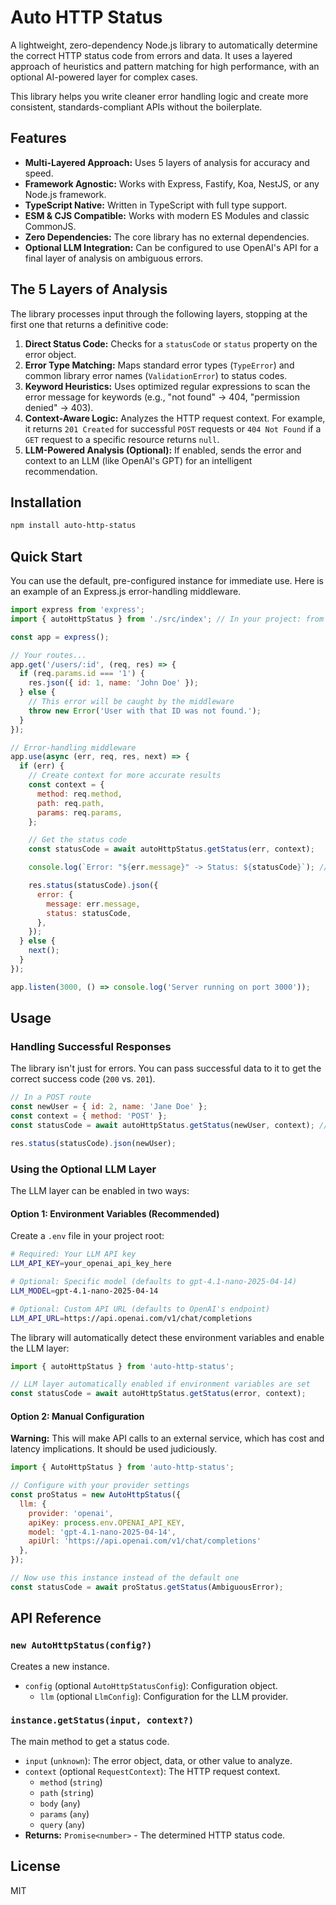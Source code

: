 # Auto HTTP Status

A lightweight, zero-dependency Node.js library to automatically determine the correct HTTP status code from errors and data. It uses a layered approach of heuristics and pattern matching for high performance, with an optional AI-powered layer for complex cases.

This library helps you write cleaner error handling logic and create more consistent, standards-compliant APIs without the boilerplate.

## Features

- **Multi-Layered Approach:** Uses 5 layers of analysis for accuracy and speed.
- **Framework Agnostic:** Works with Express, Fastify, Koa, NestJS, or any Node.js framework.
- **TypeScript Native:** Written in TypeScript with full type support.
- **ESM & CJS Compatible:** Works with modern ES Modules and classic CommonJS.
- **Zero Dependencies:** The core library has no external dependencies.
- **Optional LLM Integration:** Can be configured to use OpenAI's API for a final layer of analysis on ambiguous errors.

## The 5 Layers of Analysis

The library processes input through the following layers, stopping at the first one that returns a definitive code:

1.  **Direct Status Code:** Checks for a `statusCode` or `status` property on the error object.
2.  **Error Type Matching:** Maps standard error types (`TypeError`) and common library error names (`ValidationError`) to status codes.
3.  **Keyword Heuristics:** Uses optimized regular expressions to scan the error message for keywords (e.g., "not found" -> 404, "permission denied" -> 403).
4.  **Context-Aware Logic:** Analyzes the HTTP request context. For example, it returns `201 Created` for successful `POST` requests or `404 Not Found` if a `GET` request to a specific resource returns `null`.
5.  **LLM-Powered Analysis (Optional):** If enabled, sends the error and context to an LLM (like OpenAI's GPT) for an intelligent recommendation.

## Installation

```bash
npm install auto-http-status
```

## Quick Start

You can use the default, pre-configured instance for immediate use. Here is an example of an Express.js error-handling middleware.

```javascript
import express from 'express';
import { autoHttpStatus } from './src/index'; // In your project: from 'auto-http-status'

const app = express();

// Your routes...
app.get('/users/:id', (req, res) => {
  if (req.params.id === '1') {
    res.json({ id: 1, name: 'John Doe' });
  } else {
    // This error will be caught by the middleware
    throw new Error('User with that ID was not found.');
  }
});

// Error-handling middleware
app.use(async (err, req, res, next) => {
  if (err) {
    // Create context for more accurate results
    const context = {
      method: req.method,
      path: req.path,
      params: req.params,
    };

    // Get the status code
    const statusCode = await autoHttpStatus.getStatus(err, context);

    console.log(`Error: "${err.message}" -> Status: ${statusCode}`); // "Error: "User...not found." -> Status: 404"

    res.status(statusCode).json({
      error: {
        message: err.message,
        status: statusCode,
      },
    });
  } else {
    next();
  }
});

app.listen(3000, () => console.log('Server running on port 3000'));
```

## Usage

### Handling Successful Responses

The library isn't just for errors. You can pass successful data to it to get the correct success code (`200` vs. `201`).

```javascript
// In a POST route
const newUser = { id: 2, name: 'Jane Doe' };
const context = { method: 'POST' };
const statusCode = await autoHttpStatus.getStatus(newUser, context); // -> 201

res.status(statusCode).json(newUser);
```

### Using the Optional LLM Layer

The LLM layer can be enabled in two ways:

#### Option 1: Environment Variables (Recommended)

Create a `.env` file in your project root:

```bash
# Required: Your LLM API key
LLM_API_KEY=your_openai_api_key_here

# Optional: Specific model (defaults to gpt-4.1-nano-2025-04-14)
LLM_MODEL=gpt-4.1-nano-2025-04-14

# Optional: Custom API URL (defaults to OpenAI's endpoint)
LLM_API_URL=https://api.openai.com/v1/chat/completions
```

The library will automatically detect these environment variables and enable the LLM layer:

```javascript
import { autoHttpStatus } from 'auto-http-status';

// LLM layer automatically enabled if environment variables are set
const statusCode = await autoHttpStatus.getStatus(error, context);
```

#### Option 2: Manual Configuration

**Warning:** This will make API calls to an external service, which has cost and latency implications. It should be used judiciously.

```javascript
import { AutoHttpStatus } from 'auto-http-status';

// Configure with your provider settings
const proStatus = new AutoHttpStatus({
  llm: {
    provider: 'openai',
    apiKey: process.env.OPENAI_API_KEY,
    model: 'gpt-4.1-nano-2025-04-14', 
    apiUrl: 'https://api.openai.com/v1/chat/completions'
  },
});

// Now use this instance instead of the default one
const statusCode = await proStatus.getStatus(AmbiguousError);
```

## API Reference

### `new AutoHttpStatus(config?)`

Creates a new instance.

-   `config` (optional `AutoHttpStatusConfig`): Configuration object.
    -   `llm` (optional `LlmConfig`): Configuration for the LLM provider.

### `instance.getStatus(input, context?)`

The main method to get a status code.

-   `input` (`unknown`): The error object, data, or other value to analyze.
-   `context` (optional `RequestContext`): The HTTP request context.
    -   `method` (`string`)
    -   `path` (`string`)
    -   `body` (`any`)
    -   `params` (`any`)
    -   `query` (`any`)
-   **Returns:** `Promise<number>` - The determined HTTP status code.

## License

MIT
